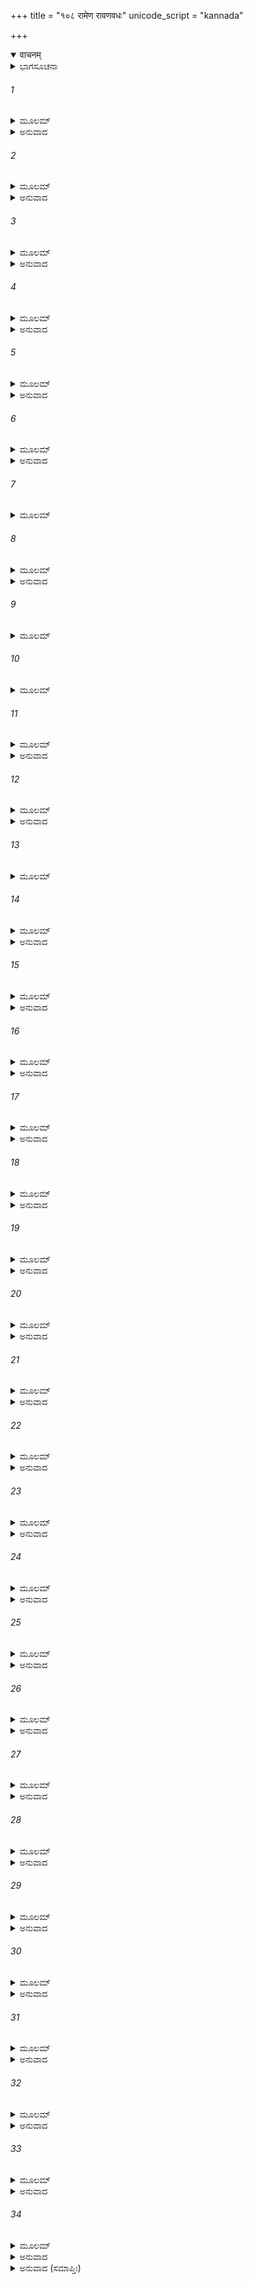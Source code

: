 +++
title = "१०८ रामेण रावणवधः"
unicode_script = "kannada"

+++
<details open><summary>वाचनम्</summary>

<div class="audioEmbed"  caption="श्रीराम-हरिसीताराममूर्ति-घनपाठिभ्यां वचनम्" src="https://archive.org/download/Ramayana-recitation-Sriram-harisItArAmamUrti-Ghanapaati-v2/Kanda_6/Kanda_6_YK-108-Rama_kills_Ravana_0.mp3"></div>
</details>



<details><summary>ಭಾಗಸೂಚನಾ</summary>

ಶ್ರೀರಾಮನಿಂದ ರಾವಣನ ವಧೆ
</details>

###### 1


<details><summary>ಮೂಲಮ್</summary>

ಅಥ ಸಂಸ್ಮಾರಯಾಮಾಸ ಮಾತಲೀ ರಾಘವಂ ತದಾ ।  
ಅಜಾನನ್ನಿವ ಕಿಂ ವೀರ ತ್ವಮೇನಮನುವರ್ತಸೇ ॥
</details>

<details><summary>ಅನುವಾದ</summary>

ಮಾತಲಿಯು ಶ್ರೀರಾಮನಿಗೆ ಹಿಂದಿನದನ್ನು ಜ್ಞಾಪಿಸುತ್ತಾ ಹೇಳಿದನು - ವೀರವರನೇ! ಏನು ತಿಳಿಯದವನಂತೆ ನೀನು ಈ ರಾಕ್ಷಸನನ್ನು ಏಕೆ ಅನುಸರಿಸುತ್ತರುವೆ? (ಅಸ್ತ್ರಕ್ಕೆ ಪ್ರತಿಅಸ್ತ್ರವನ್ನು ಮಾತ್ರ ಬಿಡುತ್ತಿರುವೆಯಲ್ಲ.॥1॥
</details>

###### 2


<details><summary>ಮೂಲಮ್</summary>

ವಿಸೃಜಾಸ್ಮೈ ವಧಾಯ ತ್ವಮಸ್ತ್ರಂ ಪೈತಾಮಹಂ ಪ್ರಭೋ ।  
ವಿನಾಶಕಾಲಃ ಕಥಿತೋ ಯಃ ಸುರೈಃ ಸೋಽದ್ಯವರ್ತತೇ ॥
</details>

<details><summary>ಅನುವಾದ</summary>

ಪ್ರಭೋ! ನೀನು ಇವನನ್ನು ವಧಿಸಲು ಬ್ರಹ್ಮದೇವರ ಅಸ್ತ್ರವನ್ನು ಪ್ರಯೋಗಿಸು. ದೇವತೆಗಳು ನಿರ್ಧರಿಸಿದ ಇವನ ವಿನಾಶದ ಸಮಯವು ಈಗ ಸನ್ನಿಹಿತವಾಗಿದೆ.॥2॥
</details>

###### 3


<details><summary>ಮೂಲಮ್</summary>

ತತಃ ಸಂಸ್ಮಾರಿತೋ ರಾಮಸ್ತೇನ ವಾಕ್ಯೇನ ಮಾತಲೇಃ ।  
ಜಗ್ರಾಹ ಸ ಶರಂ ದೀಪ್ತಂ ನಿಃಶ್ವಸಂತಮಿವೋರಗಮ್ ॥
</details>

<details><summary>ಅನುವಾದ</summary>

ಮಾತಲಿಯ ಈ ವಾಕ್ಯದಿಂದ ಶ್ರೀರಾಮಚಂದ್ರಗೆ ಆ ಅಸ್ತ್ರವು ಸ್ಮರಣೆಗೆ ಬಂತು. ಮತ್ತೆ ಅವನು ಬುಸುಗುಟ್ಟುವ ಸರ್ಪದಂತಹ ಒಂದು ತೇಜಸ್ವೀ ಬಾಣವನ್ನು ಕೈಗೆತ್ತಿಕೊಂಡನು.॥3॥
</details>

###### 4


<details><summary>ಮೂಲಮ್</summary>

ಯಂತಸ್ಮೈ ಪ್ರಥಮಂ ಪ್ರಾದಾದಗಸ್ತ್ಯೋ ಭಗವಾನೃಷಿಃ ।  
ಬ್ರಹ್ಮದತ್ತಂ ಮಹದ್ಬಾಣಮಮೋಘಂ ಯುಧಿ ವೀರ್ಯವಾನ್ ॥
</details>

<details><summary>ಅನುವಾದ</summary>

ಪೂಜ್ಯ ಅಗಸ್ತ್ಯರು ಶ್ರೀರಘುನಾಥನಿಗೆ ಮೊದಲು ಕೊಟ್ಟ ಶಕ್ತಿಶಾಲಿ ಬಾಣವೇ ಅದಾಗಿತ್ತು. ಆ ವಿಶಾಲ ಬಾಣವು ಬ್ರಹ್ಮ ದೇವರು ಕೊಟ್ಟಿದ್ದು, ಯುದ್ಧದಲ್ಲಿ ಅಮೋಘವಾಗಿತ್ತು.॥4॥
</details>

###### 5


<details><summary>ಮೂಲಮ್</summary>

ಬ್ರಹ್ಮಣಾ ನಿರ್ಮಿತಂ ಪೂರ್ವಮಿಂದ್ರಾರ್ಥಮಮಿತೌಜಸಾ ।  
ದತ್ತಂ ಸುರಪತೇಃ ಪೂರ್ವಂ ತ್ರಿಲೋಕ ಜಯಕಾಂಕ್ಷಿಣಃ ॥
</details>

<details><summary>ಅನುವಾದ</summary>

ಅಮಿತ ತೇಜಸ್ವೀ ಬ್ರಹ್ಮದೇವರು ಮೊದಲು ಇಂದ್ರನಿಗಾಗಿ ಆ ಬಾಣವನ್ನು ನಿರ್ಮಿಸಿದ್ದರು ಹಾಗೂ ಮೂರು ಲೋಕಗಳ ಮೇಲೆ ವಿಜಯಪಡೆಯುವ ಇಚ್ಛೆಯುಳ್ಳ ದೇವೇಂದ್ರನಿಗೆ ಹಿಂದೆ ಅರ್ಪಿಸಿದ್ದರು.॥5॥
</details>

###### 6


<details><summary>ಮೂಲಮ್</summary>

ಯಸ್ಯ ವಾಜೇಷು ಪವನಃ ಫಲೇ ಪಾವಕ ಭಾಸ್ಕರೌ ।  
ಶರೀರಮಾಕಾಶಮಯಂ ಗೌರವೇ ಮೇರುಮಂದರೌ ॥
</details>

<details><summary>ಅನುವಾದ</summary>

ಆ ಬಾಣದ ವೇಗದಲ್ಲಿ ವಾಯುವನ್ನು, ಅಲಗಿನಲ್ಲಿ ಸೂರ್ಯಾಗ್ನಿಗಳನ್ನು, ಶರೀರದಲ್ಲಿ ಆಕಾಶವನ್ನು, ಭಾರದಲ್ಲಿ ಮೇರು-ಮಂದರಾಚಲಗಳನ್ನು ಪ್ರತಿಷ್ಠಾಪಿಸಿದ್ದರು.॥6॥
</details>

###### 7


<details><summary>ಮೂಲಮ್</summary>

ಜಾಜ್ವಲ್ಯಮಾನಂ ವಪುಷಾ ಸುಪುಂಖಂ ಹೇಮಭೂಷಿತಮ್ ।  
ತೇಜಸಾ ಸರ್ವಭೂತಾನಾಂ ಕೃತಂ ಭಾಸ್ಕರವರ್ಚಸಮ್ ॥
</details>

###### 8


<details><summary>ಮೂಲಮ್</summary>

ಸಧೂಮಮಿವ ಕಾಲಾಗ್ನಿಂ ದೀಪ್ತಮಾಶೀವಿಷೋಪಮಮ್ ।  
ನರನಾಗಾಶ್ವವೃಂದಾನಾಂ ಭೇದನಂ ಕ್ಷಿಪ್ರಕಾರಿಣಮ್ ॥
</details>

<details><summary>ಅನುವಾದ</summary>

ಅದನ್ನು ಭೂತಮಾತ್ರರ ತೇಜದಿಂದ ನಿರ್ಮಿಸಿತ್ತು. ಅದರಿಂದ ಸೂರ್ಯನಂತಹ ಜ್ಯೋತಿ ಹೊರಡುತ್ತಿತ್ತು. ಅದು ಸ್ವರ್ಣಭೂಷಿತ, ಸುಂದರ ರೆಕ್ಕೆಗಳಿಂದ ಕೂಡಿ, ಸ್ವರೂಪತಃ ಜಾಜ್ವಲ್ಯಮಾನ, ಪ್ರಳಯಕಾಲದ ಧೂಮಯುಕ್ತ ಅಗ್ನಿಯಂತೆ ಭಯಂಕರ, ದೀಪ್ತಿವಂತ, ವಿಷಧರ ಸರ್ಪದಂತೆ ವಿಷಯುಕ್ತ, ಮನುಷ್ಯ, ಆನೆ, ಕುದುರೆಗಳನ್ನು ವಿವೀರ್ಣಗೊಳಿಸಿ, ಶೀಘ್ರವಾಗಿ ಗುರಿಯನ್ನು ಭೇದಿಸುವಂತಹುದಾಗಿತ್ತು.॥7-8॥
</details>

###### 9


<details><summary>ಮೂಲಮ್</summary>

ದ್ವಾರಾಣಾಂ ಪರಿಘಾಣಾಂ ಚ ಗಿರೀಣಾಂಚಾಪಿ ಭೇದನಮ್ ।  
ನಾನಾರುಧಿರದಿಗ್ಧಾಂಗಂ ಮೇದೋದಿಗ್ಧಂ ಸುದಾರುಣಮ್ ॥
</details>

###### 10


<details><summary>ಮೂಲಮ್</summary>

ವಜ್ರಸಾರಂ ಮಹಾನಾದಂ ನಾನಾ ಸಮಿತಿ ದಾರುಣಮ್ ।  
ಸರ್ವವಿತ್ರಾಸನಂ ಭೀಮಂ ಶ್ವಸಂತಮಿವ ಪನ್ನಗಮ್ ॥
</details>

###### 11


<details><summary>ಮೂಲಮ್</summary>

ಕಂಕಗೃಧ್ರಬಕಾನಾಂ ಚ ಗೋಮಾಯು ಗಣ ರಕ್ಷಸಾಮ್  
ನಿತ್ಯಂ ಭಕ್ಷಪ್ರದಂ ಯುದ್ಧೇ ಯಮರೂಪಂ ಭಯಾವಹಮ್ ॥
</details>

<details><summary>ಅನುವಾದ</summary>

ದೊಡ್ಡ ದೊಡ್ಡ ದ್ವಾರಗಳನ್ನು, ಪರಿಘ, ಪರ್ವತಗಳನ್ನೂ ಕೂಡ ಒಡೆದು ಹಾಕುವ ಶಕ್ತಿ ಅದರಲ್ಲಿ ಇತ್ತು. ಅದರ ಶರೀರ ನಾನಾ ರೀತಿಯ ರಕ್ತಗಳಿಂದಲೂ ಮೆದಸ್ಸಿನಿಂದಲೂ ಪರಿಪುಷ್ಟವಾಗಿತ್ತು. ನೋಡಲೂ ಅದು ಭಯಂಕರವಾಗಿತ್ತು. ವಜ್ರದಂತೆ ಕಠೋರ, ಮಹಾಶಬ್ದದಿಂದ ಕೂಡಿದ್ದು, ಅನೇಕಾನೇಕ ಯುದ್ಧಗಳಲ್ಲಿ ಶತ್ರುಸೈನ್ಯವನ್ನು ವಿವೀರ್ಣಗೊಳಿಸುವ, ಎಲ್ಲರಿಗೆ ನೋವು ಕೊಡುವ ಹಾಗೂ ಬುಸುಗುಟ್ಟುತ್ತಿರುವ ಸರ್ಪದಂತೆ ಭಯಂಕರ ವಾಗಿತ್ತು. ಯುದ್ಧದಲ್ಲಿ ಅದು ಯಮನ ಭಯಾವಹ ರೂಪ ಧರಿಸುತ್ತಿತ್ತು. ರಣರಂಗದಲ್ಲಿ ಕಾಗೆಗಳು, ಹದ್ದು,  ಕೊಕ್ಕರೆ, ಗಿಡುಗ ಹಾಗೂ ಪಿಶಾಚಿಗಳಿಗೆ ಅದು ಸದಾಕಾಲ ಆಹಾರ ಒದಗಿಸುತ್ತಿತ್ತು.॥9-11॥
</details>

###### 12


<details><summary>ಮೂಲಮ್</summary>

ನಂದನಂ ವಾನರೇಂದ್ರಾಣಾಂ ರಕ್ಷಸಾಮವಸಾದನಮ್ ।  
ವಾಜಿತಂ ವಿವಿಧೈರ್ವಾಜೈಶ್ಚಾರುಚಿತ್ರೈರ್ಗರುತ್ಮತಃ ॥
</details>

<details><summary>ಅನುವಾದ</summary>

ಆ ಬಾಣವು ವಾನರ ದಳಪತಿ ಗಳಿಗೆ ಆನಂದ ಕೊಡುವಂತಹ ಹಾಗೂ ರಾಕ್ಷಸರಿಗೆ ದುಃಖದಲ್ಲಿ ಕೆಡಹುವಂತಹದಾಗಿತ್ತು; ಗರುಡನ ಸುಂದರ ವಿಚಿತ್ರ ಮತ್ತು ನಾನಾ ಪ್ರಕಾರದ ರೆಕ್ಕೆಗಳಿಂದ ನಿರ್ಮಿಸಲಾಗಿತ್ತು.॥12॥
</details>

###### 13


<details><summary>ಮೂಲಮ್</summary>

ತಮುತ್ತಮೇಷುಂ ಲೋಕಾನಾಮಿಕ್ಷ್ವಾಕುಭಯನಾಶನಮ್।  
ದ್ವಿಷತಾಂ ಕೀರ್ತಿಹರಣಂ ಪ್ರಕರ್ಷಕರಮಾತ್ಮನಃ ॥
</details>

###### 14


<details><summary>ಮೂಲಮ್</summary>

ಅಭಿಮಂತ್ರ್ಯ ತತೋ ರಾಮಸ್ತಂ ಮಹೇಷುಂ ಮಹಾಬಲಃ ।  
ವೇದಪ್ರೋಕ್ತೇನ ವಿಧಿನಾ ಸಂದಧೇ ಕಾರ್ಮುಕೇ ಬಲೀ ॥
</details>

<details><summary>ಅನುವಾದ</summary>

ಆ ಉತ್ತಮ ಬಾಣವು ಸಮಸ್ತಲೋಕಗಳ ಹಾಗೂ ಇಕ್ಷ್ವಾಕುವಂಶಿಯರ ಭಯನಾಶಕವಾಗಿತ್ತು. ಶತ್ರುಗಳ ಕೀರ್ತಿಯನ್ನು ಅಪಹರಿಸುವ ಹಾಗೂ ತನ್ನವರ ಹರ್ಷವನ್ನು ವೃದ್ಧಿ ಮಾಡುವುದಾಗಿತ್ತು. ಆ ಮಹಾಸಾಯಕವನ್ನು ವೇದೋಕ್ತ ವಿಧಿಯಿಂದ ಅಭಿಮಂತ್ರಿಸಿ ಮಹಾಬಲಿ ಶ್ರೀರಾಮನು ತನ್ನ ಧನುಸ್ಸಿಗೆ ಹೂಡಿದನು.॥13-14॥
</details>

###### 15


<details><summary>ಮೂಲಮ್</summary>

ತಸ್ಮಿನ್ ಸಂಧೀಯಮಾನೇ ತು ರಾಘವೇಣ ಶರೋತ್ತಮೇ ।  
ಸರ್ವಭೂತಾನಿ ಸಂತ್ರೇಸುಶ್ಚಚಾಲ ಚ ವಸುಂಧರಾ ॥
</details>

<details><summary>ಅನುವಾದ</summary>

ಶ್ರೀರಘುನಾಥನು ಆ ಉತ್ತಮ ಬಾಣವನ್ನು ಅನುಸಂಧಾನ ಮಾಡಿದಾಗ ಸಮಸ್ತ ಪ್ರಾಣಿಗಳು ನಡುಗಿಹೋದುವು ಮತ್ತು ಧರಣಿ ಕಂಪಿಸಿತು.॥15॥
</details>

###### 16


<details><summary>ಮೂಲಮ್</summary>

ಸ ರಾವಣಾಯ ಸಂಕ್ರುದ್ಧೋ ಭೃಶಮಾಯಮ್ಯ ಕಾರ್ಮುಕಮ್ ।  
ಚಿಕ್ಷೇಪ ಪರಮಾಯತ್ತಃ ಶರಂ ಮರ್ಮವಿದಾರಣಮ್ ॥
</details>

<details><summary>ಅನುವಾದ</summary>

ಶ್ರೀರಾಮನು ಅತ್ಯಂತ ಕುಪಿತನಾಗಿ ಪರಮ ಯತ್ನದಿಂದ ಧನುಷ್ಯವನ್ನು ಸೆಳೆದು ಮರ್ಮಭೇದೀ ಆ ಬಾಣವನ್ನು ರಾವಣನ ಮೇಲೆ ಪ್ರಯೋಗಿಸಿದನು.॥16॥
</details>

###### 17


<details><summary>ಮೂಲಮ್</summary>

ಸ ವಜ್ರ ಇವ ದುರ್ಧರ್ಷೋ ವಜ್ರಿಬಾಹು ವಿಸರ್ಜಿತಃ ।  
ಕೃತಾಂತ ಇವ ಚಾವಾರ್ಯೋ ನ್ಯಪತದ್ರಾವಣೋರಸಿ ॥
</details>

<details><summary>ಅನುವಾದ</summary>

ವಜ್ರಧಾರೀ ಇಂದ್ರನು ಕೈಯಿಂದ ಬಿಟ್ಟಿರುವ ವಜ್ರದಂತೆ ದುರ್ಧರ್ಷ ಮತ್ತು ಕಾಲದಂತೆ ಅನಿವಾರ್ಯವಾದ ಆ ಬಾಣವು ರಾವಣನ ವಕ್ಷಃಸ್ಥಳದಲ್ಲಿ ನೆಟ್ಟಿತು.॥17॥
</details>

###### 18


<details><summary>ಮೂಲಮ್</summary>

ಸ ವಿಸೃಷ್ಟೋ ಮಹಾವೇಗಃ ಶರೀರಾಂತಕರಃ ಪರಃ ।  
ಬಿಭೇದ ಹೃದಯಂ ತಸ್ಯ ರಾವಣಸ್ಯ ದುರಾತ್ಮನಃ ॥
</details>

<details><summary>ಅನುವಾದ</summary>

ಶರೀರವನ್ನು ಅಂತ್ಯಗೊಳಿಸುವ ಆ ಮಹಾವೇಗಶಾಲೀ ಶ್ರೇಷ್ಠ ಬಾಣವು ದುರಾತ್ಮ ರಾವಣನ ಹೃದಯವನ್ನು ವಿವೀರ್ಣಗೊಳಿಸಿತು. ॥18॥
</details>

###### 19


<details><summary>ಮೂಲಮ್</summary>

ರುಧಿರಾಕ್ತಃ ಸ ವೇಗೇನ ಶರೀರಾಂತಕರಃ ಪರಃ ।  
ರಾವಣಸ್ಯ ಹರನ್ಪ್ರಾಣಾನ್ವಿವೇಶ ಧರಣೀತಲಮ್ ॥
</details>

<details><summary>ಅನುವಾದ</summary>

ಶರೀರದ ಅಂತ್ಯಗೊಳಿಸಿ ರಾವಣನ ಪ್ರಾಣಗಳನ್ನು ಹರಿಸುವ ಆ ಬಾಣವು ಅವನ ರಕ್ತದಿಂದ ತೊಯ್ದು ವೇಗವಾಗಿ ಭೂಮಿಗೆ ಬಿದ್ದಿತು.॥19॥
</details>

###### 20


<details><summary>ಮೂಲಮ್</summary>

ಸ ಶರೋ ರಾವಣಂ ಹತ್ವಾ ರುಧಿರಾರ್ದ್ರೀಕೃತಚ್ಛವಿಃ ।  
ಕೃತಕರ್ಮಾ ನಿಭೃತವತ್ ಸ ತೂಣೀಂ ಪುನರಾವಿಶತ್ ॥
</details>

<details><summary>ಅನುವಾದ</summary>

ಈ ಪ್ರಕಾರ ರಾವಣನನ್ನು ವಧಿಸಿ ರಕ್ತದಿಂದ ತೊಯ್ದ ಆ ಶೋಭಾಶಾಲೀ ಬಾಣವು ತನ್ನ ಕಾರ್ಯವನ್ನು ಪೂರೈಸಿ ಮತ್ತೆ ವಿನೀತ ಸೇವಕನಂತೆ ಶ್ರೀರಾಮಚಂದ್ರನ ಬತ್ತಳಿಕೆಯನ್ನು ಸೇರಿತು.॥20॥
</details>

###### 21


<details><summary>ಮೂಲಮ್</summary>

ತಸ್ಯ ಹಸ್ತಾದ್ಧತಸ್ಯಾಶು ಕಾರ್ಮುಕಂ ತತ್ಸಸಾಯಕಮ್ ।  
ನಿಪಪಾತ ಸಹ ಪ್ರಾಣೈರ್ಭ್ರಶ್ಯಮಾನಸ್ಯ ಜೀವಿತಾತ್ ॥
</details>

<details><summary>ಅನುವಾದ</summary>

ಶ್ರೀರಾಮನ ಬಾಣಹತಿಯಿಂದ ರಾವಣನು ಸತ್ತು ಹೋದನು. ಅವನ ಪ್ರಾಣಗಳು ಹೊರಡುತ್ತಲೇ ಕೈಯಿಂದ ಬಾಣ ಸಹಿತ ಧನುಸ್ಸು ಜಾರಿ ಕೆಳಕ್ಕೆ ಬಿತ್ತು.॥21॥
</details>

###### 22


<details><summary>ಮೂಲಮ್</summary>

ಗತಾಸುರ್ಭೀಮವೇಗಸ್ತು ನೈರ್ಋತೇಂದ್ರೋ ಮಹಾದ್ಯುತಿಃ ।  
ಪಪಾತ ಸ್ಯಂದನಾದ್ಭೂಮೌ ವೃತ್ರೋ ವಜ್ರಹತೋ ಯಥಾ ॥
</details>

<details><summary>ಅನುವಾದ</summary>

ಭಯಾನಕ ವೇಗಶಾಲೀ ಮಹಾತೇಜಸ್ವೀ ರಾಕ್ಷಸೇಂದ್ರನು ಪ್ರಾಣಹೀನನಾಗಿ ವಜ್ರಾಯುಧದಿಂದ ಹತನಾದ ವೃತ್ರಾಸುರನಂತೆ ರಥದಿಂದ ನೆಲಕ್ಕೆ ಕೆಡಹಿಬಿದ್ದನು.॥22॥
</details>

###### 23


<details><summary>ಮೂಲಮ್</summary>

ತಂ ದೃಷ್ಟ್ವಾಪತಿತಂ ಭೂಮೌ ಹತಶೇಷಾ ನಿಶಾಚರಾಃ ।  
ಹತನಾಥಾ ಭಯತ್ರಸ್ತಾಃ ಸರ್ವತಃ ಸಂಪ್ರದುದ್ರುವುಃ ॥
</details>

<details><summary>ಅನುವಾದ</summary>

ರಾವಣನು ಭೂಮಿಯ ಮೇಲೆ ಬಿದ್ದಿರುವುದನ್ನು ನೋಡಿ ಬದುಕಿ ಉಳಿದ ಸಮಸ್ತ ರಾಕ್ಷಸರು, ಒಡೆಯನು ಸತ್ತದ್ದರಿಂದ ಭಯದಿಂದ ಓಡಿ ಹೋದರು.॥23॥
</details>

###### 24


<details><summary>ಮೂಲಮ್</summary>

ನರ್ದಂತಶ್ಚಾಭಿಪೇತುಸ್ತಾನ್ ವಾನರಾ ದ್ರುಮಯೋಧಿನಃ ।  
ದಶಗ್ರೀವವಧಂ ದೃಷ್ಟ್ವಾ ವಾನರ ಜಿತಕಾಶಿನಃ ॥
</details>

<details><summary>ಅನುವಾದ</summary>

ದಶಾವನನ ವಧೆಯಾದುದನ್ನು ನೋಡಿ ವೃಕ್ಷಗಳಿಂದ ಯುದ್ಧ ಮಾಡುವ ವಾನರರು ವಿಜಯದಿಂದ ಸುಶೋಭಿತರಾಗಿ ಗರ್ಜಿಸುತ್ತಾ ಆ ರಾಕ್ಷಸರನ್ನು ಆಕ್ರಮಿಸಿದರು.॥24॥
</details>

###### 25


<details><summary>ಮೂಲಮ್</summary>

ಅರ್ದಿತಾ ವಾನರೈರ್ಹೃಷ್ಟೈರ್ಲಂಕಾಮಭ್ಯಪತನ್ ಭಯಾತ್ ।  
ಹತಾಶ್ರಯತ್ವಾತ್ ಕರುಣೈರ್ಬಾಷ್ಪಪ್ರಸ್ರವಣೈರ್ಮುಖೈಃ ॥
</details>

<details><summary>ಅನುವಾದ</summary>

ಹರ್ಷೋಲ್ಲಸಿತ ವಾನರರಿಂದ ಪೀಡಿತರಾದ ಆ ರಾಕ್ಷಸರು ಭಯದಿಂದ ಲಂಕೆಗೆ ಓಡಿಹೋದರು; ಏಕೆಂದರೆ ಅವರ ಆಶ್ರಯ ನಾಶವಾಗಿ ಹೋಗಿತ್ತು. ಅವರ ಮುಖಗಳಲ್ಲಿ ಕರುಣಾಯುಕ್ತ ಕಣ್ಣೀರಧಾರೆ ಹರಿಯುತ್ತಿತ್ತು.॥25॥
</details>

###### 26


<details><summary>ಮೂಲಮ್</summary>

ತತೋ ವಿನೇದುಃ ಸಂಹೃಷ್ಟಾ ವಾನರಾ ಜಿತಕಾಶಿನಃ ।  
ವದಂತೋ ರಾಘವ ಜಯಂ ರಾವಣಸ್ಯ ಚ ತದ್ವಧಮ್ ॥
</details>

<details><summary>ಅನುವಾದ</summary>

ಆಗ ವಾನರರು ವಿಜಯಲಕ್ಷ್ಮಿಯಿಂದ ಸುಶೋಭಿತರಾಗಿ ಅತ್ಯಂತ ಹರ್ಷೋತ್ಸಾಹದಿಂದ ಶ್ರೀರಾಮನ ವಿಜಯವನ್ನು ಮತ್ತು ರಾವಣನ ವಧೆಯನ್ನು ಘೋಷಿಸುತ್ತಾ ಜೋರು ಜೋರಾಗಿ ಗರ್ಜಿಸತೊಡಗಿದರು.॥26॥
</details>

###### 27


<details><summary>ಮೂಲಮ್</summary>

ಅಥಾಂತರಿಕ್ಷೇ ವ್ಯನದತ್ ಸೌಮ್ಯಸ್ತ್ರಿದಶದುಂದುಭಿಃ ।  
ದಿವ್ಯಗಂಧವಹಸ್ತತ್ರ ಮಾರುತಃ ಸುಸುಖೋ ವವೌ ॥
</details>

<details><summary>ಅನುವಾದ</summary>

ಆಗಲೇ ಆಕಾಶದಲ್ಲಿ ದೇವದುಂದುಭಿಗಳು ಮಧುರವಾಗಿ ಮೊಳಗಿದವು. ವಾಯುವು ದಿವ್ಯ ಸುಗಂಧವನ್ನು ಹರಡುತ್ತಾ ಮಂದ ಮಂದವಾಗ ಬೀಸತೊಡಗಿತು.॥27॥
</details>

###### 28


<details><summary>ಮೂಲಮ್</summary>

ನಿಪಪಾತಾಂತರಿಕ್ಷಾಚ್ಚ ಪುಷ್ಪವೃಷ್ಟಿಸ್ತದಾ ಭುವಿ ।  
ಕಿರಂತೀ ರಾಘವರಥಂ ದುರವಾಪಾ ಮನೋಹರಾ ॥
</details>

<details><summary>ಅನುವಾದ</summary>

ಅಂತರಿಕ್ಷದಿಂದ ಶ್ರೀರಘುವೀರನ ರಥದ ಮೇಲೆ ದುರ್ಲಭವಾದ ಮನೋಹರ ಹೂಮಳೆ ಸುರಿಯಿತು.॥28॥
</details>

###### 29


<details><summary>ಮೂಲಮ್</summary>

ರಾಘವಸ್ತವ ಸಂಯುಕ್ತಾ ಗಗನೇ ಚ ವಿಶುಶ್ರುವೇ ।  
ಸಾಧುಸಾಧ್ವಿತಿ ವಾಗಗ್ರ್ಯಾ ದೇವತಾನಾಂ ಮಹಾತ್ಮನಾಮ್ ॥
</details>

<details><summary>ಅನುವಾದ</summary>

ಶ್ರೀರಾಮನ ಸ್ತುತಿಯುಕ್ತವಾದ ಸಾಧು! ರಾಘವ! ಸಾಧು! ಎಂಬ ಮಹಾತ್ಮರಾದ ದೇವತೆಗಳ ಶ್ರೇಷ್ಠವಾದ ಮಾತುಗಳು ಅಂತರಿಕ್ಷದಿಂದ ಕೇಳಿಬಂದವು.॥29॥
</details>

###### 30


<details><summary>ಮೂಲಮ್</summary>

ಆವಿವೇಶ ಮಹಾನ್ಹರ್ಷೋ ದೇವಾನಾಂ ಚಾರಣೈಃ ಸಹ ।  
ರಾವಣೇ ನಿಹತೇ ರೌದ್ರೇ ಸರ್ವಲೋಕ ಭಯಂಕರೇ ॥
</details>

<details><summary>ಅನುವಾದ</summary>

ಸಮಸ್ತ ಲೋಕಗಳಿಗೆ ಭಯಪಡಿಸಿದ್ದ ರೌದ್ರ ರಾಕ್ಷಸ ರಾವಣನು ಹತನಾದಾಗ ದೇವತೆಗಳಿಗೆ, ಚಾರಣರಿಗೆ ಮಹಾ ಹರ್ಷವುಂಟಾಯಿತು.॥30॥
</details>

###### 31


<details><summary>ಮೂಲಮ್</summary>

ತತಃ ಸಕಾಮಂ ಸುಗ್ರೀವಮಂಗದಂ ಚ ವಿಭೀಷಣಮ್ ।  
ಚಕಾರ ರಾಘವಃ ಪ್ರೀತೋ ಹತ್ವಾ ರಾಕ್ಷಸಪುಂಗವಮ್ ॥
</details>

<details><summary>ಅನುವಾದ</summary>

ಶ್ರೀರಘುನಾಥನು ರಾವಣನನ್ನು ಕೊಂದು ಸುಗ್ರೀವ, ಅಂಗದ, ವಿಭೀಷಣಗಳಿಗೆ ಸಲ ಮನೋರಥಗೈದು ಅವನಿಗೂ ಬಹಳ ಸಂತೋಷವಾಯಿತು.॥31॥
</details>

###### 32


<details><summary>ಮೂಲಮ್</summary>

ತತಃ ಪ್ರಜಗ್ಮುಃ ಪ್ರಶಮಂ ಮರುದ್ಗಣಾ  
ದಿಶಃ ಪ್ರಸೇದುರ್ವಿಮಲಂ ನಭೋಽಭವತ್ ।  
ಮಹೀ ಚಕಂಪೇ ನ ಚ ಮಾರುತೋ ವವೌ  
ಸ್ಥಿರಪ್ರಭಶ್ಚಾಪ್ಯಭವದ್ದಿವಾಕರಃ ॥
</details>

<details><summary>ಅನುವಾದ</summary>

ಬಳಿಕ ದೇವತೆಗಳಿಗೆ ಬಹಳ ಶಾಂತಿ ದೊರೆಯಿತು, ಎಲ್ಲ ದಿಕ್ಕುಗಳು ಪ್ರಸನ್ನವಾದುವು, ಎಲ್ಲೆಡೆ ಪ್ರಕಾಶ ಹರಡಿತು, ಆಕಾಶ ನಿರ್ಮಲವಾಯಿತು. ಪೃಥಿವಿಯು ಸ್ಥಿರವಾಯಿತು. ಗಾಳಿಯು ಸ್ವಾಭಾವಿಕ ಗತಿಯಿಂದ ಬೀಸತೊಡಗಿತು. ಹಾಗೂ ಸೂರ್ಯನ ಪ್ರಭೆ ಸ್ಥಿರವಾಯಿತು.॥32॥
</details>

###### 33


<details><summary>ಮೂಲಮ್</summary>

ತತಸ್ತು ಸುಗ್ರೀವ ವಿಭೀಷಣಾಂಗದಾಃ  
ಸುಹೃದ್ವಿಶಿಷ್ಟಾ ಸಹ ಲಕ್ಷ್ಮಣಸ್ತದಾ ।  
ಸಮೇತ್ಯ ಹೃಷ್ಟಾ ವಿಜಯೇನ ರಾಘವಂ  
ರಣೇಽಭಿರಾಮಂ ವಿಧಿನಾಭ್ಯಪೂಜಯನ್ ॥
</details>

<details><summary>ಅನುವಾದ</summary>

ಸುಗ್ರೀವ, ವಿಭೀಷಣ, ಅಂಗದ ಹಾಗೂ ಲಕ್ಷ್ಮಣನು ತಮ್ಮ ಸುಹೃದರೊಂದಿಗೆ ಶ್ರೀರಾಮನ ವಿಜಯದಿಂದ ಪರಮಪ್ರಸನ್ನರಾದರು. ಬಳಿಕ ಅವರೆಲ್ಲರೂ ಸೇರಿ ನಯನಾಭಿರಾಮ ಶ್ರೀರಾಮನನ್ನು ವಿಧಿವತ್ತಾಗಿ ಪೂಜಿಸಿದರು.॥33॥
</details>

###### 34


<details><summary>ಮೂಲಮ್</summary>

ಸ ತು ನಿಹತರಿಪುಃ ಸ್ಥಿರಪ್ರತಿಜ್ಞಃ  
ಸ್ವಜನಬಲಾಭಿವೃತೋರಣೇ ಬಭೂವ ।  
ರಘುಕುಲನೃಪನಂದನೋ ಮಹೌಜಾ-  
ಸ್ತ್ರಿದಶಗಣೈರಭಿಸಂವೃತೋ ಮಥೇಂದ್ರಃ ॥
</details>

<details><summary>ಅನುವಾದ</summary>

ಶತ್ರುವನ್ನು ವಧಿಸಿ ತನ್ನ ಪ್ರತಿಜ್ಞೆಯನ್ನು ಪೂರ್ಣಗೊಳಿಸಿದ ಬಳಿಕ ಸ್ವಜನರೊಂದಿಗೆ ಸೈನ್ಯದಿಂದ ಸುತ್ತುವರೆದ ರಘುಕುಲ ರಾಜಕುಮಾರ ಶ್ರೀರಾಮನು ರಣರಂಗದಲ್ಲಿ ದೇವತೆಗಳಿಂದ ಪರಿವೃತನಾದ ಇಂದ್ರನಂತೆ ಶೋಭಿಸಿದನು.॥34॥
</details>

<details><summary>ಅನುವಾದ (ಸಮಾಪ್ತಿಃ)</summary>

ಶ್ರೀವಾಲ್ಮೀಕಿ ವಿರಚಿತ ಆರ್ಷರಾಮಾಯಣ ಆದಿಕಾವ್ಯದ ಯುದ್ಧಕಾಂಡದಲ್ಲಿ ನೂರ ಎಂಟನೆಯ ಸರ್ಗ ಪೂರ್ಣವಾಯಿತು. ॥108॥
</details>

